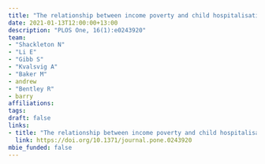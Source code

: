 ```yaml
---
title: "The relationship between income poverty and child hospitalisations in New Zealand: Evidence from longitudinal household panel data and Census data"
date: 2021-01-13T12:00:00+13:00
description: "PLOS One, 16(1):e0243920"
team:
- "Shackleton N"
- "Li E"
- "Gibb S"
- "Kvalsvig A"
- "Baker M"
- andrew
- "Bentley R"
- barry
affiliations:
tags:
draft: false
links:
- title: "The relationship between income poverty and child hospitalisations in New Zealand: Evidence from longitudinal household panel data and Census data"
  link: https://doi.org/10.1371/journal.pone.0243920
mbie_funded: false
---
```

